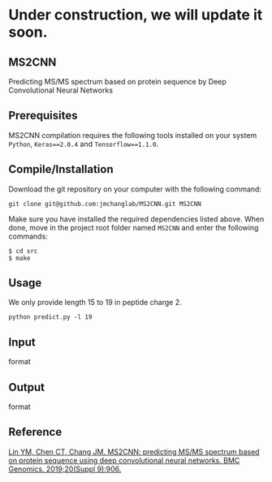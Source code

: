 # Under construction, we will update it soon.

## MS2CNN
Predicting MS/MS spectrum based on protein sequence by Deep Convolutional Neural Networks

Prerequisites
--------------
MS2CNN compilation requires the following tools installed on your system ``Python``, ``Keras==2.0.4`` and ``Tensorflow==1.1.0``.

Compile/Installation 
--------------------

Download the git repository on your computer with the following command: 

    git clone git@github.com:jmchanglab/MS2CNN.git MS2CNN
    
Make sure you have installed the required dependencies listed above. 
When done, move in the project root folder named ``MS2CNN`` and enter the 
following commands:     
    
    $ cd src
    $ make

Usage 
--------------------
We only provide length 15 to 19 in peptide charge 2.

	python predict.py -l 19  


Input
--------------------
format

Output
--------------------
format

Reference
--------------------
[Lin YM, Chen CT, Chang JM. MS2CNN: predicting MS/MS spectrum based on protein sequence using deep convolutional neural networks. BMC Genomics. 2019;20(Suppl 9):906.](https://bmcgenomics.biomedcentral.com/articles/10.1186/s12864-019-6297-6)
